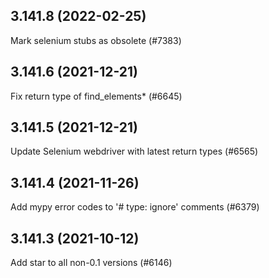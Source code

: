 ## 3.141.8 (2022-02-25)

Mark selenium stubs as obsolete (#7383)

## 3.141.6 (2021-12-21)

Fix return type of find_elements* (#6645)

## 3.141.5 (2021-12-21)

Update Selenium webdriver with latest return types (#6565)

## 3.141.4 (2021-11-26)

Add mypy error codes to '# type: ignore' comments (#6379)

## 3.141.3 (2021-10-12)

Add star to all non-0.1 versions (#6146)

